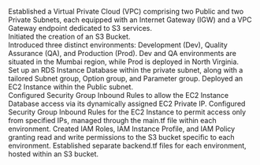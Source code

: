 Established a Virtual Private Cloud (VPC) comprising two Public and two Private Subnets, each equipped with an Internet Gateway (IGW) and a VPC Gateway endpoint dedicated to S3 services.  
Initiated the creation of an S3 Bucket.  
Introduced three distinct environments: Development (Dev), Quality Assurance (QA), and Production (Prod). Dev and QA environments are situated in the Mumbai region, while Prod is deployed in North Virginia.  
Set up an RDS Instance Database within the private subnet, along with a tailored Subnet group, Option group, and Parameter group. 
Deployed an EC2 Instance within the Public subnet.  
Configured Security Group Inbound Rules to allow the EC2 Instance Database access via its dynamically assigned EC2 Private IP.
Configured Security Group Inbound Rules for the EC2 Instance to permit access only from specified IPs, managed through the main.tf file within each environment.
Created IAM Roles, IAM Instance Profile, and IAM Policy granting read and write permissions to the S3 bucket specific to each environment. 
Established separate backend.tf files for each environment, hosted within an S3 bucket.
